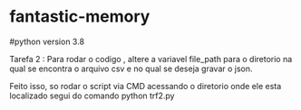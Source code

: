 # fantastic-memory
#python version 3.8

Tarefa 2 : Para rodar o codigo , altere a variavel file_path para o diretorio na qual se encontra o arquivo csv e no qual se deseja gravar o json.

Feito isso, so rodar o script via CMD acessando o diretorio onde ele esta localizado segui do comando python trf2.py

